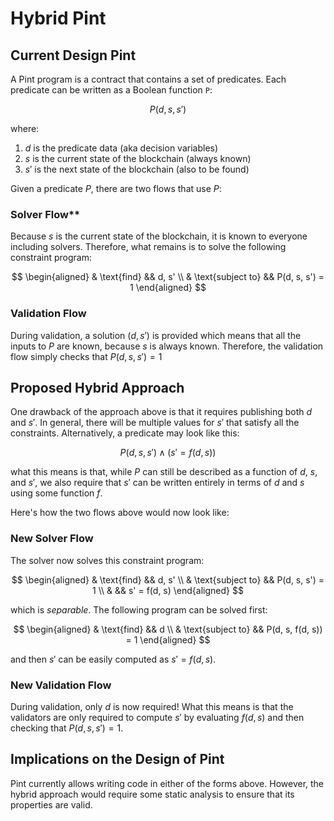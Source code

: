 # Hybrid Pint

## Current Design Pint

A Pint program is a contract that contains a set of predicates. Each predicate can be written as a
Boolean function `P`:

$$
P(d, s, s')
$$

where:

1. $d$ is the predicate data (aka decision variables)
1. $s$ is the current state of the blockchain (always known)
1. $s'$ is the next state of the blockchain (also to be found)

Given a predicate $P$, there are two flows that use $P$:

### Solver Flow\*\*

Because $s$ is the current state of the blockchain, it is known to everyone including solvers.
Therefore, what remains is to solve the following constraint program:

$$
\begin{aligned}
& \text{find}       && d, s' \\
& \text{subject to} && P(d, s, s') = 1
\end{aligned}
$$

### **Validation Flow**

During validation, a solution $(d, s')$ is provided which means that all the inputs to $P$ are
known, because $s$ is always known. Therefore, the validation flow simply checks that $P(d, s, s') =
1$

## Proposed Hybrid Approach

One drawback of the approach above is that it requires publishing both $d$ and $s'$. In general,
there will be multiple values for $s'$ that satisfy all the constraints. Alternatively, a predicate
may look like this:

$$
P(d, s, s') \wedge (s' = f(d, s))
$$

what this means is that, while $P$ can still be described as a function of $d$, $s$, and $s'$, we
also require that $s'$ can be written entirely in terms of $d$ and $s$ using some function $f$.

Here's how the two flows above would now look like:

### **New Solver Flow**

The solver now solves this constraint program:

$$
\begin{aligned}
& \text{find}       && d, s' \\
& \text{subject to} && P(d, s, s') = 1 \\
&                   && s' = f(d, s)
\end{aligned}
$$

which is _separable_. The following program can be solved first:

$$
\begin{aligned}
& \text{find}       && d \\
& \text{subject to} && P(d, s, f(d, s)) = 1
\end{aligned}
$$

and then $s'$ can be easily computed as $s' = f(d, s)$.

### **New Validation Flow**

During validation, only $d$ is now required! What this means is that the validators are only
required to compute $s'$ by evaluating $f(d, s)$ and then checking that $P(d, s, s') = 1$.

## Implications on the Design of Pint

Pint currently allows writing code in either of the forms above. However, the hybrid approach would
require some static analysis to ensure that its properties are valid.
